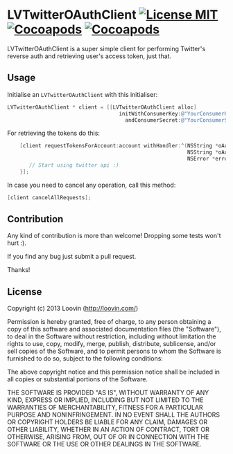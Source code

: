 # LVTwitterOAuthClient [![License MIT](https://go-shields.herokuapp.com/license-MIT-blue.png)]() [![Cocoapods](https://cocoapod-badges.herokuapp.com/v/LVTwitterOAuthClient/badge.png)](http://beta.cocoapods.org/?q=name%LVTwitterOAuthClient%2A) [![Cocoapods](https://cocoapod-badges.herokuapp.com/p/LVTwitterOAuthClient/badge.png)](http://beta.cocoapods.org/?q=name%LVTwitterOAuthClientw%2A)

LVTwitterOAuthClient is a super simple client for performing Twitter's reverse auth and retrieving user's access token, just that.

## Usage

Initialise an `LVTwitterOAuthClient` with this initialiser:

```objective-c
LVTwitterOAuthClient * client = [[LVTwitterOAuthClient alloc] 
									initWithConsumerKey:@"YourConsumerKey"
									  andConsumerSecret:@"YourConsumerSecret"];
```

For retrieving the tokens do this:
```objective-c
    [client requestTokensForAccount:account withHandler:^(NSString *oAuthAccessToken, 
    													  NSString *oAuthTokenSecret, 
    													  NSError *error) {
       // Start using twitter api :) 
    }];
```

In case you need to cancel any operation, call this method:
````objective-c
[client cancelAllRequests];
````

## Contribution

Any kind of contribution is more than welcome! Dropping some tests won't hurt :). 

If you find any bug just submit a pull request. 

Thanks!

## License

Copyright (c) 2013 Loovin  (http://loovin.com/)

Permission is hereby granted, free of charge, to any person obtaining a copy
of this software and associated documentation files (the "Software"), to deal
in the Software without restriction, including without limitation the rights
to use, copy, modify, merge, publish, distribute, sublicense, and/or sell
copies of the Software, and to permit persons to whom the Software is
furnished to do so, subject to the following conditions:

The above copyright notice and this permission notice shall be included in
all copies or substantial portions of the Software.

THE SOFTWARE IS PROVIDED "AS IS", WITHOUT WARRANTY OF ANY KIND, EXPRESS OR
IMPLIED, INCLUDING BUT NOT LIMITED TO THE WARRANTIES OF MERCHANTABILITY,
FITNESS FOR A PARTICULAR PURPOSE AND NONINFRINGEMENT. IN NO EVENT SHALL THE
AUTHORS OR COPYRIGHT HOLDERS BE LIABLE FOR ANY CLAIM, DAMAGES OR OTHER
LIABILITY, WHETHER IN AN ACTION OF CONTRACT, TORT OR OTHERWISE, ARISING FROM,
OUT OF OR IN CONNECTION WITH THE SOFTWARE OR THE USE OR OTHER DEALINGS IN
THE SOFTWARE.

